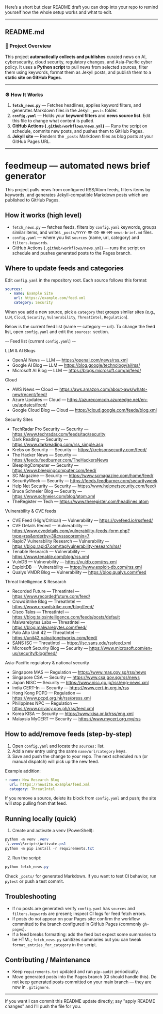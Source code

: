 Here’s a short but clear README draft you can drop into your repo to remind yourself how the whole setup works and what to edit.

---

## **README.md**

### 📌 Project Overview

This project **automatically collects and publishes** curated news on AI, cybersecurity, cloud security, regulatory changes, and Asia-Pacific cyber policy.
It uses a **Python script** to pull news from selected sources, filter them using keywords, format them as Jekyll posts, and publish them to a **static site on GitHub Pages**.

---

### ⚙ How It Works

1. **`fetch_news.py`** — Fetches headlines, applies keyword filters, and generates Markdown files in the Jekyll `_posts` folder.
2. **`config.yaml`** — Holds your **keyword filters** and **news source list**. Edit this file to change what content is pulled.
3. **GitHub Actions (`.github/workflows/news.yml`)** — Runs the script on schedule, commits new posts, and pushes them to GitHub Pages.
4. **Jekyll site** — Renders the `_posts` Markdown files as blog posts at your GitHub Pages URL.

---

# feedmeup — automated news brief generator

This project pulls news from configured RSS/Atom feeds, filters items by keywords, and generates Jekyll-compatible Markdown posts which are published to GitHub Pages.

## How it works (high level)

- `fetch_news.py` — fetches feeds, filters by `config.yaml` keywords, groups similar items, and writes `_posts/YYYY-MM-DD-HH-MM-news-brief.md` files.
- `config.yaml` — where you list `sources` (name, url, category) and `filters.keywords`.
- GitHub Actions (`.github/workflows/news.yml`) — runs the script on schedule and pushes generated posts to the Pages branch.

## Where to update feeds and categories

Edit `config.yaml` in the repository root. Each source follows this format:

```yaml
sources:
  - name: Example Site
    url: https://example.com/feed.xml
    category: Security
```

When you add a new source, pick a `category` that groups similar sites (e.g., `LLM`, `Cloud`, `Security`, `Vulnerability`, `ThreatIntel`, `Regulation`).

Below is the current feed list (name — category — url). To change the feed list, open `config.yaml` and edit the `sources:` section.

-- Feed list (current `config.yaml`) --

LLM & AI Blogs
- OpenAI News — LLM — https://openai.com/news/rss.xml
- Google AI Blog — LLM — https://blog.google/technology/ai/rss/
- Microsoft AI Blog — LLM — https://blogs.microsoft.com/ai/feed/

Cloud
- AWS News — Cloud — https://aws.amazon.com/about-aws/whats-new/recent/feed/
- Azure Updates — Cloud — https://azurecomcdn.azureedge.net/en-us/updates/feed/
- Google Cloud Blog — Cloud — https://cloud.google.com/feeds/blog.xml

Security Sites
- TechRadar Pro Security — Security — https://www.techradar.com/feeds/tag/security
- Dark Reading — Security — https://www.darkreading.com/rss_simple.asp
- Krebs on Security — Security — https://krebsonsecurity.com/feed/
- The Hacker News — Security — https://feeds.feedburner.com/TheHackersNews
- BleepingComputer — Security — https://www.bleepingcomputer.com/feed/
- SC Magazine — Security — https://www.scmagazine.com/home/feed/
- SecurityWeek — Security — https://feeds.feedburner.com/securityweek
- Help Net Security — Security — https://www.helpnetsecurity.com/feed/
- Bruce Schneier Blog — Security — https://www.schneier.com/blog/atom.xml
- TheRegister — Tech — https://www.theregister.com/headlines.atom

Vulnerability & CVE feeds
- CVE Feed (High/Critical) — Vulnerability — https://cvefeed.io/rssfeed/
- CVE Details Recent — Vulnerability — https://www.cvedetails.com/vulnerability-feeds-form.php?type=rss&orderby=3&cvssscoremin=7
- Rapid7 Vulnerability Research — Vulnerability — https://blog.rapid7.com/tag/vulnerability-research/rss/
- Tenable Research — Vulnerability — https://www.tenable.com/blog/rss.xml
- VulnDB — Vulnerability — https://vuldb.com/rss.xml
- ExploitDB — Vulnerability — https://www.exploit-db.com/rss.xml
- Qualys VMDR Blog — Vulnerability — https://blog.qualys.com/feed

Threat Intelligence & Research
- Recorded Future — ThreatIntel — https://www.recordedfuture.com/feed/
- CrowdStrike Blog — ThreatIntel — https://www.crowdstrike.com/blog/feed/
- Cisco Talos — ThreatIntel — https://blog.talosintelligence.com/feeds/posts/default
- Malwarebytes Labs — ThreatIntel — https://blog.malwarebytes.com/feed/
- Palo Alto Unit 42 — ThreatIntel — https://unit42.paloaltonetworks.com/feed/
- SANS ISC — ThreatIntel — https://isc.sans.edu/rssfeed.xml
- Microsoft Security Blog — Security — https://www.microsoft.com/en-us/security/blog/feed/

Asia-Pacific regulatory & national security
- Singapore MAS — Regulation — https://www.mas.gov.sg/rss/news
- Singapore CSA — Security — https://www.csa.gov.sg/rss/news
- Japan NISC — Security — https://www.nisc.go.jp/rss/eng-news.xml
- India CERT-In — Security — https://www.cert-in.org.in/rss
- Hong Kong PCPD — Regulation — https://www.pcpd.org.hk/rss/press.xml
- Philippines NPC — Regulation — https://www.privacy.gov.ph/rss/feed.xml
- Korea KISA — Security — https://www.kisa.or.kr/rss/eng.xml
- Malaysia MyCERT — Security — https://www.mycert.org.my/rss

## How to add/remove feeds (step-by-step)

1. Open `config.yaml` and locate the `sources:` list.
2. Add a new entry using the same `name/url/category` keys.
3. Save and push the change to your repo. The next scheduled run (or manual dispatch) will pick up the new feed.

Example addition:

```yaml
- name: New Research Blog
  url: https://newsite.example/feed.xml
  category: ThreatIntel
```

If you remove a source, delete its block from `config.yaml` and push; the site will stop pulling from that feed.

## Running locally (quick)

1. Create and activate a venv (PowerShell):

```powershell
python -m venv .venv
.\.venv\Scripts\Activate.ps1
python -m pip install -r requirements.txt
```

2. Run the script:

```powershell
python fetch_news.py
```

Check `_posts/` for generated Markdown. If you want to test CI behavior, run `pytest` or push a test commit.

## Troubleshooting

- If no posts are generated: verify `config.yaml` has `sources` and `filters.keywords` are present; inspect CI logs for feed fetch errors.
- If posts do not appear on your Pages site: confirm the workflow committed to the branch configured in GitHub Pages (commonly `gh-pages`).
- If a feed breaks formatting: add the feed but expect some summaries to be HTML; `fetch_news.py` sanitizes summaries but you can tweak `format_entries_for_category` in the script.

## Contributing / Maintenance

- Keep `requirements.txt` updated and run `pip-audit` periodically.
- Move generated posts into the Pages branch (CI should handle this). Do not keep generated posts committed on your main branch — they are now in `.gitignore`.

---

If you want I can commit this README update directly; say "apply README changes" and I'll push the file for you.
